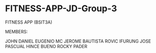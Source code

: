 # FITNESS-APP-JD-Group-3
FITNESS APP (BSIT3A)

MEMBERS:

JOHN DANIEL EUGENIO
MC JEROME BAUTISTA
ROVIC IFURUNG
JOSE PASCUAL
HINCE BUENO
ROCKY PADER
